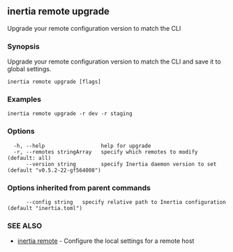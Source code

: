 ## inertia remote upgrade

Upgrade your remote configuration version to match the CLI

### Synopsis

Upgrade your remote configuration version to match the CLI and save it to global settings.

```
inertia remote upgrade [flags]
```

### Examples

```
inertia remote upgrade -r dev -r staging
```

### Options

```
  -h, --help                  help for upgrade
  -r, --remotes stringArray   specify which remotes to modify (default: all)
      --version string        specify Inertia daemon version to set (default "v0.5.2-22-gf564008")
```

### Options inherited from parent commands

```
      --config string   specify relative path to Inertia configuration (default "inertia.toml")
```

### SEE ALSO

* [inertia remote](inertia_remote.md)	 - Configure the local settings for a remote host


